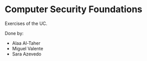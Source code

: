 # Computer Security Foundations

Exercises of the UC.

Done by:
- Alaa Al-Taher 
- Miguel Valente 
- Sara Azevedo
